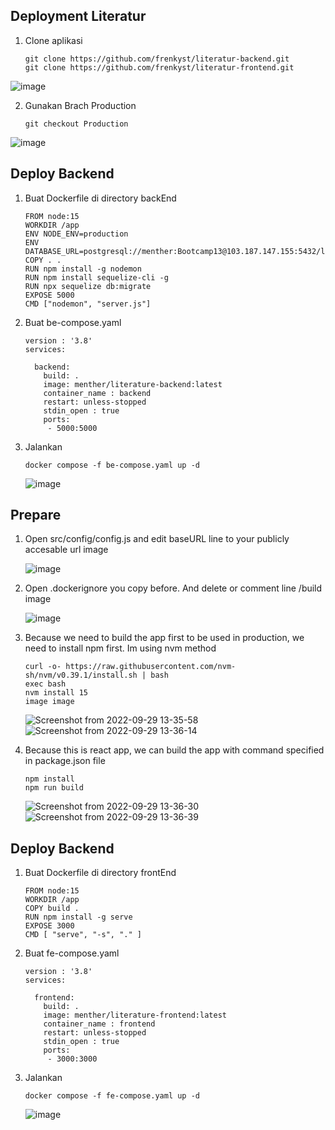 ## Deployment Literatur

1. Clone aplikasi

       git clone https://github.com/frenkyst/literatur-backend.git
       git clone https://github.com/frenkyst/literatur-frontend.git

![image](https://user-images.githubusercontent.com/40049149/192791872-2e342ae2-1b06-42e4-b8ac-c382808b6bd1.png)

2. Gunakan Brach Production

       git checkout Production

![image](https://user-images.githubusercontent.com/40049149/192795883-222b86fa-0ba7-4696-8d30-d1ed51e6ff55.png)

## Deploy Backend 

1. Buat Dockerfile di directory backEnd

       FROM node:15
       WORKDIR /app
       ENV NODE_ENV=production
       ENV DATABASE_URL=postgresql://menther:Bootcamp13@103.187.147.155:5432/literature
       COPY . .
       RUN npm install -g nodemon
       RUN npm install sequelize-cli -g
       RUN npx sequelize db:migrate
       EXPOSE 5000
       CMD ["nodemon", "server.js"]

3. Buat be-compose.yaml

       version : '3.8'
       services:

         backend:
           build: .
           image: menther/literature-backend:latest
           container_name : backend
           restart: unless-stopped
           stdin_open : true
           ports:
            - 5000:5000

4. Jalankan

       docker compose -f be-compose.yaml up -d

   ![image](https://user-images.githubusercontent.com/40049149/192812799-01828616-120e-4ee7-ac11-eb497402bfd9.png)

## Prepare

1. Open src/config/config.js and edit baseURL line to your publicly accesable url image

   ![image](https://user-images.githubusercontent.com/40049149/193009988-c882afd8-5bf1-45e1-8d0f-1247aa47dfce.png)

2. Open .dockerignore you copy before. And delete or comment line /build image

   ![image](https://user-images.githubusercontent.com/40049149/193010100-43f1d7a3-4896-4aab-be12-f8a932b3f322.png)

3. Because we need to build the app first to be used in production, we need to install npm first. Im using nvm method

       curl -o- https://raw.githubusercontent.com/nvm-sh/nvm/v0.39.1/install.sh | bash
       exec bash
       nvm install 15
       image image

   ![Screenshot from 2022-09-29 13-35-58](https://user-images.githubusercontent.com/40049149/193010270-a11ce060-fa43-4f5f-adcd-2beefb2d58e2.png)
   ![Screenshot from 2022-09-29 13-36-14](https://user-images.githubusercontent.com/40049149/193010350-315d9df5-c449-4250-b911-615c46a7acd5.png)

4. Because this is react app, we can build the app with command specified in package.json file

       npm install
       npm run build
       
   ![Screenshot from 2022-09-29 13-36-30](https://user-images.githubusercontent.com/40049149/193010405-af609556-a25c-470d-82ed-4d80b67a5f18.png)
   ![Screenshot from 2022-09-29 13-36-39](https://user-images.githubusercontent.com/40049149/193010497-6c19e60b-52e6-4bc2-9d30-ecce662bd329.png)

## Deploy Backend 

1. Buat Dockerfile di directory frontEnd

       FROM node:15
       WORKDIR /app
       COPY build .
       RUN npm install -g serve
       EXPOSE 3000
       CMD [ "serve", "-s", "." ]

3. Buat fe-compose.yaml

       version : '3.8'
       services:

         frontend:
           build: .
           image: menther/literature-frontend:latest
           container_name : frontend
           restart: unless-stopped
           stdin_open : true
           ports:
            - 3000:3000

4. Jalankan

       docker compose -f fe-compose.yaml up -d
       
   ![image](https://user-images.githubusercontent.com/40049149/193009235-834db4b7-2ce6-4dcf-9427-e92b73bcefca.png)




































